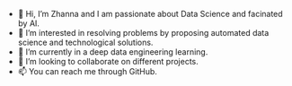 - 👋 Hi, I’m Zhanna and I am passionate about Data Science and facinated by AI. 
- 👀 I’m interested in resolving problems by proposing automated data science and technological solutions.  
- 🌱 I’m currently in a deep data engineering learning. 
- 💞️ I’m looking to collaborate on different projects.
- 📫 You can reach me through GitHub.

<!---
ZhannaC/ZhannaC is a ✨ special ✨ repository because its `README.md` (this file) appears on your GitHub profile.
You can click the Preview link to take a look at your changes.
--->

